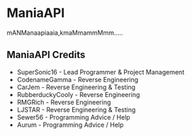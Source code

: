 # ManiaAPI
mANManaapiaaia,kmaMmammMmm.....

## ManiaAPI Credits
- SuperSonic16 - Lead Programmer & Project Management
- CodenameGamma - Reverse Engineering
- CarJem - Reverse Engineering & Testing
- RubberduckyCooly - Reverse Engineering
- RMGRich - Reverse Engineering
- LJSTAR - Reverse Engineering & Testing
- Sewer56 - Programming Advice / Help
- Aurum - Programming Advice / Help
